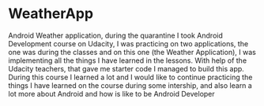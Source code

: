 # WeatherApp
Android Weather application, during the quarantine I took Android Development course on Udacity, I was practicing on two applications, the one was during the classes and on this one (the Weather Application), I was implementing all the things I have learned in the lessons. With help of the Udacity teachers, that gave me starter code I managed to build this app. During this course I learned a lot and I would like to continue practicing the things I have learned on the course during some intership, and also learn a lot more about Android and how is like to be Android Developer
